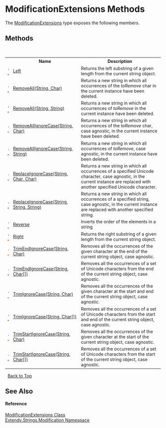 # ModificationExtensions Methods
 

The <a href="T_Extendy_Strings_Modification_ModificationExtensions">ModificationExtensions</a> type exposes the following members.


## Methods
&nbsp;<table><tr><th></th><th>Name</th><th>Description</th></tr><tr><td>![Public method](media/pubmethod.gif "Public method")![Static member](media/static.gif "Static member")</td><td><a href="M_Extendy_Strings_Modification_ModificationExtensions_Left">Left</a></td><td>
Returns the left substring of a given length from the current string object.</td></tr><tr><td>![Public method](media/pubmethod.gif "Public method")![Static member](media/static.gif "Static member")</td><td><a href="M_Extendy_Strings_Modification_ModificationExtensions_RemoveAll">RemoveAll(String, Char)</a></td><td>
Returns a new string in which all occurrences of the *toRemove* char in the current instance have been deleted.</td></tr><tr><td>![Public method](media/pubmethod.gif "Public method")![Static member](media/static.gif "Static member")</td><td><a href="M_Extendy_Strings_Modification_ModificationExtensions_RemoveAll_1">RemoveAll(String, String)</a></td><td>
Returns a new string in which all occurrences of *toRemove* in the current instance have been deleted.</td></tr><tr><td>![Public method](media/pubmethod.gif "Public method")![Static member](media/static.gif "Static member")</td><td><a href="M_Extendy_Strings_Modification_ModificationExtensions_RemoveAllIgnoreCase">RemoveAllIgnoreCase(String, Char)</a></td><td>
Returns a new string in which all occurrences of the *toRemove* char, case agnostic, in the current instance have been deleted.</td></tr><tr><td>![Public method](media/pubmethod.gif "Public method")![Static member](media/static.gif "Static member")</td><td><a href="M_Extendy_Strings_Modification_ModificationExtensions_RemoveAllIgnoreCase_1">RemoveAllIgnoreCase(String, String)</a></td><td>
Returns a new string in which all occurrences of *toRemove*, case agnostic, in the current instance have been deleted.</td></tr><tr><td>![Public method](media/pubmethod.gif "Public method")![Static member](media/static.gif "Static member")</td><td><a href="M_Extendy_Strings_Modification_ModificationExtensions_ReplaceIgnoreCase">ReplaceIgnoreCase(String, Char, Char)</a></td><td>
Returns a new string in which all occurrences of a specified Unicode character, case agnostic, in the current instance are replaced with another specified Unicode character.</td></tr><tr><td>![Public method](media/pubmethod.gif "Public method")![Static member](media/static.gif "Static member")</td><td><a href="M_Extendy_Strings_Modification_ModificationExtensions_ReplaceIgnoreCase_1">ReplaceIgnoreCase(String, String, String)</a></td><td>
Returns a new string in which all occurrences of a specified string, case agnostic, in the current instance are replaced with another specified string.</td></tr><tr><td>![Public method](media/pubmethod.gif "Public method")![Static member](media/static.gif "Static member")</td><td><a href="M_Extendy_Strings_Modification_ModificationExtensions_Reverse">Reverse</a></td><td>
Inverts the order of the elements in a string</td></tr><tr><td>![Public method](media/pubmethod.gif "Public method")![Static member](media/static.gif "Static member")</td><td><a href="M_Extendy_Strings_Modification_ModificationExtensions_Right">Right</a></td><td>
Returns the right substring of a given length from the current string object.</td></tr><tr><td>![Public method](media/pubmethod.gif "Public method")![Static member](media/static.gif "Static member")</td><td><a href="M_Extendy_Strings_Modification_ModificationExtensions_TrimEndIgnoreCase">TrimEndIgnoreCase(String, Char)</a></td><td>
Removes all the occurrences of the given character at the end of the current string object, case agnostic.</td></tr><tr><td>![Public method](media/pubmethod.gif "Public method")![Static member](media/static.gif "Static member")</td><td><a href="M_Extendy_Strings_Modification_ModificationExtensions_TrimEndIgnoreCase_1">TrimEndIgnoreCase(String, Char[])</a></td><td>
Removes all the occurrences of a set of Unicode characters from the end of the current string object, case agnostic.</td></tr><tr><td>![Public method](media/pubmethod.gif "Public method")![Static member](media/static.gif "Static member")</td><td><a href="M_Extendy_Strings_Modification_ModificationExtensions_TrimIgnoreCase">TrimIgnoreCase(String, Char)</a></td><td>
Removes all the occurrences of the given character at the start and end of the current string object, case agnostic.</td></tr><tr><td>![Public method](media/pubmethod.gif "Public method")![Static member](media/static.gif "Static member")</td><td><a href="M_Extendy_Strings_Modification_ModificationExtensions_TrimIgnoreCase_1">TrimIgnoreCase(String, Char[])</a></td><td>
Removes all the occurrences of a set of Unicode characters from the start and end of the current string object, case agnostic.</td></tr><tr><td>![Public method](media/pubmethod.gif "Public method")![Static member](media/static.gif "Static member")</td><td><a href="M_Extendy_Strings_Modification_ModificationExtensions_TrimStartIgnoreCase">TrimStartIgnoreCase(String, Char)</a></td><td>
Removes all the occurrences of the given character at the start of the current string object, case agnostic.</td></tr><tr><td>![Public method](media/pubmethod.gif "Public method")![Static member](media/static.gif "Static member")</td><td><a href="M_Extendy_Strings_Modification_ModificationExtensions_TrimStartIgnoreCase_1">TrimStartIgnoreCase(String, Char[])</a></td><td>
Removes all the occurrences of a set of Unicode characters from the start of the current string object, case agnostic.</td></tr></table>&nbsp;
<a href="#modificationextensions-methods">Back to Top</a>

## See Also


#### Reference
<a href="T_Extendy_Strings_Modification_ModificationExtensions">ModificationExtensions Class</a><br /><a href="N_Extendy_Strings_Modification">Extendy.Strings.Modification Namespace</a><br />